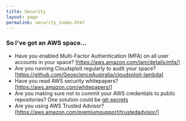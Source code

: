```yaml
---
title: Security
layout: page
permalink: security_index.html
---
```


### So I've got an AWS space...

* Have you enabled Multi-Factor Authentication (MFA) on all user accounts in your space? [https://aws.amazon.com/iam/details/mfa/]
* Are you running Cloudsploit regularly to audit your space? [https://github.com/GeoscienceAustralia/cloudsploit-lambda]
* Have you read AWS security whitepapers? [https://aws.amazon.com/whitepapers/]
* Are you making sure not to commit your AWS credentials to public repositories? One solution could be [git-secrets](https://github.com/awslabs/git-secrets)
* Are you using AWS Trusted Advisor? [https://aws.amazon.com/premiumsupport/trustedadvisor/]
